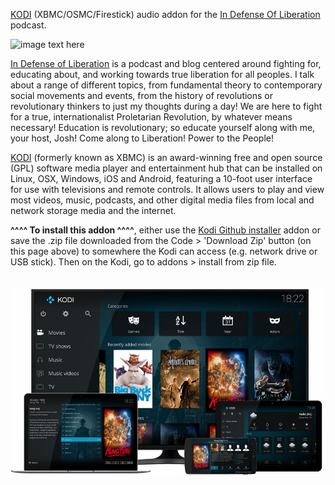 <a href="https://kodi.tv">KODI<a> (XBMC/OSMC/Firestick) audio addon for the <a href="https://podcasts.apple.com/us/podcast/in-defense-of-liberation/id1484422538">In Defense Of Liberation</a> podcast.<br>

<img src="https://d3t3ozftmdmh3i.cloudfront.net/production/podcast_uploaded_nologo/2501170/2501170-1597927245139-2976e34c397a2.jpg" width="400" height="400" alt="image text here"><br>

<a href="https://forliberation.wixsite.com/website?utm_source=podnews.net&utm_medium=web&utm_campaign=podcast-page">In Defense of Liberation</a> is a podcast and blog centered around fighting for, educating about, and working towards true liberation for all peoples. I talk about a range of different topics, from fundamental theory to contemporary social movements and events, from the history of revolutions or revolutionary thinkers to just my thoughts during a day! We are here to fight for a true, internationalist Proletarian Revolution, by whatever means necessary! Education is revolutionary; so educate yourself along with me, your host, Josh! Come along to Liberation! Power to the People!<br>

<a href="https://www.kodi.tv">KODI</a> (formerly known as XBMC) is an award-winning free and open source (GPL) software media player and entertainment hub that can be installed on Linux, OSX, Windows, iOS and Android, featuring a 10-foot user interface for use with televisions and remote controls. It allows users to play and view most videos, music, podcasts, and other digital media files from local and network storage media and the internet.<br>

<b>^^^^ To install this addon ^^^^</b>, either use the <a href="https://www.tvaddons.co/github-browser-kodi/">Kodi Github installer</a> addon or save the .zip file downloaded from the Code > 'Download Zip' button (on this page above) to somewhere the Kodi can access (e.g. network drive or USB stick). Then on the Kodi, go to addons > install from zip file.<br>

<br><a href="https://www.kodi.tv"><img src="https://github.com/leopheard/Audio-Podcasts/blob/master/resources/media/about--devices.jpg?raw=true">
